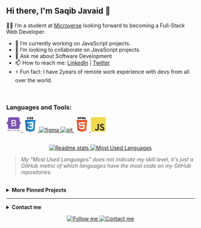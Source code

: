 ## Hi there, I'm Saqib Javaid 👋


:man_technologist: I’m a student at [Microverse](https://www.microverse.org/) looking forward to becoming a Full-Stack Web Developer.

- 🔭 I’m currently working on JavaScript projects.
- 👯 I’m looking to collaborate on JavaScript projects.
- 💬 Ask me about Software Development
- 📫 How to reach me:  [LinkedIn](https://www.linkedin.com/in/saqibjavaiddev/) | [Twitter](@saqibjavaaid)
- ⚡ Fun fact:  I have 2years of remote work experience with devs from all over the world.
        
<br>

<h3 align="left">Languages and Tools:</h3>
<p align="left"> <a href="https://getbootstrap.com" target="_blank"> <img src="https://raw.githubusercontent.com/devicons/devicon/master/icons/bootstrap/bootstrap-plain-wordmark.svg" alt="bootstrap" width="40" height="40"/> </a> <a href="https://www.w3schools.com/css/" target="_blank"> <img src="https://raw.githubusercontent.com/devicons/devicon/master/icons/css3/css3-original-wordmark.svg" alt="css3" width="40" height="40"/> </a> <a href="https://www.figma.com/" target="_blank"> <img src="https://www.vectorlogo.zone/logos/figma/figma-icon.svg" alt="figma" width="40" height="40"/> </a> <a href="https://git-scm.com/" target="_blank"> <img src="https://www.vectorlogo.zone/logos/git-scm/git-scm-icon.svg" alt="git" width="40" height="40"/> </a> <a href="https://www.w3.org/html/" target="_blank"> <img src="https://raw.githubusercontent.com/devicons/devicon/master/icons/html5/html5-original-wordmark.svg" alt="html5" width="40" height="40"/> </a> <a href="https://developer.mozilla.org/en-US/docs/Web/JavaScript" target="_blank"> <img src="https://raw.githubusercontent.com/devicons/devicon/master/icons/javascript/javascript-original.svg" alt="javascript" width="40" height="40"/> </a>
<br><br>
<p align="center">
    <a href="https://github-readme-stats.vercel.app/api?username=VanessaAoki&theme=radical&show_icons=true">
        <img height="200" alt="Readme stats" src="https://github-readme-stats.vercel.app/api?username=saqibjavaiddev&theme=graywhite&show_icons=true&icon_color=a960ff" />
    </a>
    <a href="https://github.com/saqibjavaiddev/github-readme-stats">
        <img height="200" alt="Most Used Languages" src="https://github-readme-stats.vercel.app/api/top-langs/?username=saqibjavaiddev&theme=graywhite&layout=compact)" />
    </a>
</p>

> *My "Most Used Languages" does not indicate my skill level, it's just a GitHub metric of which languages have the most code on my GitHub repositories.*
<br>

<details>

<br>
    <summary><strong>More Pinned Projects</strong></summary>

These are my current favorite projects, please take a look at them:

<!-- <p align="center">
    <a href="https://github.com/">
        <img alt="Ruby Capstone" src="https://github-readme-stats.vercel.app/api/pin/?username=VanessaAoki&repo=&theme=graywhite" />
    </a>
    <a href="">
        <img alt="TicTacToe" src="https://github-readme-stats.vercel.app/api/pin/?username=VanessaAoki&repo=&theme=graywhite" />
    </a>
</p> -->
</details>

<hr>

<details>
<br>
    <summary><strong>Contact me</strong></summary>
I’m always looking for new challenges and opportunities to collaborate! Get in touch with me:
</details>

<p align="center">
<!--     <a href="https://www.linkedin.com/in/saqibjavaid/">
        <img alt="Follow me" src="https://img.shields.io/badge/-LinkedIn-%23a960ff?style=for-the-badge&logo=linkedin">
    </a> -->
    <a href="https://twitter.com/saqibpaf">
        <img alt="Follow me" src="https://img.shields.io/twitter/follow/saqibpaf?color=%23a960ff&label=%20%20%20Follow%20me&logo=twitter&style=for-the-badge">
    </a>
    <a href="mailto:saqibjavaid082@gmail.com">
        <img alt="Contact me" src="https://img.shields.io/badge/-contact%20me-%23a960ff?style=for-the-badge&logo=Mail.Ru">
    </a>
</p>
<br>
<!-- bg-color: a960ff -->
